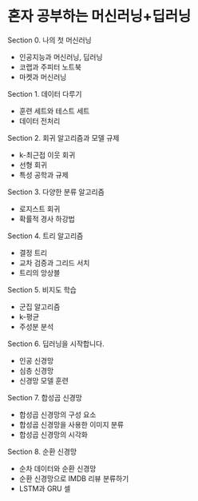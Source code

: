 # 혼자 공부하는 머신러닝+딥러닝

Section 0. 나의 첫 머신러닝
- 인공지능과 머신러닝, 딥러닝
- 코랩과 주피터 노트북
- 마켓과 머신러닝

Section 1. 데이터 다루기
- 훈련 세트와 테스트 세트
- 데이터 전처리

Section 2. 회귀 알고리즘과 모델 규제
- k-최근접 이웃 회귀
- 선형 회귀
- 특성 공학과 규제

Section 3. 다양한 분류 알고리즘
- 로지스트 회귀
- 확률적 경사 하강법

Section 4. 트리 알고리즘
- 결정 트리
- 교차 검증과 그리드 서치
- 트리의 앙상블

Section 5. 비지도 학습
- 군집 알고리즘
- k-평균
- 주성분 분석

Section 6. 딥러닝을 시작합니다.
- 인공 신경망
- 심층 신경망
- 신경망 모델 훈련

Section 7. 합성곱 신경망
- 합성곱 신경망의 구성 요소
- 합성곱 신경망을 사용한 이미지 분류
- 합성곱 신경망의 시각화

Section 8. 순환 신경망
- 순차 데이터와 순환 신경망
- 순환 신경망으로 IMDB 리뷰 분류하기
- LSTM과 GRU 셀
